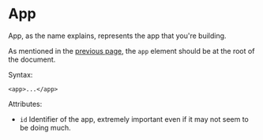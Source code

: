 # App

App, as the name explains, represents the app that you're building.

As mentioned in the [previous page](https://nahiyan.gitbook.io/ondesked/about), the `app` element should be at the root of the document.

Syntax:

```markup
<app>...</app>
```

Attributes:

* `id` Identifier of the app, extremely important even if it may not seem to be doing much.

